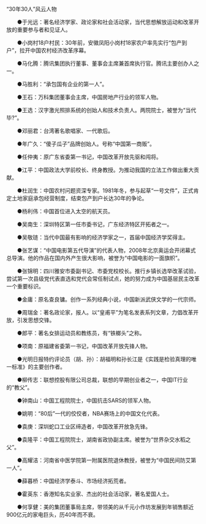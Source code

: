 “30年30人”风云人物

　　●于光远：著名经济学家、政论家和社会活动家，当代思想解放运动和改革开放的重要参与者和见证人。

　　●小岗村18户村民：30年前，安徽凤阳小岗村18家农户率先实行“包产到户”，拉开中国农村经济改革序幕。

　　●马化腾：腾讯集团执行董事、董事会主席兼首席执行官。腾讯主要创办人之一。

　　●马胜利：“承包国有企业的第一人”。

　　●王石：万科集团董事会主席，中国房地产行业的领军人物。

　　●王选：汉字激光照排系统的创始人和技术负责人。两院院士，被誉为“当代毕?”。

　　●邓丽君：台湾著名歌唱家、一代歌后。

　　●年广久：“傻子瓜子”品牌创始人。号称“中国第一商贩”。

　　●任仲夷：原广东省委第一书记，中国改革开放先驱和闯将。

　　●江平：中国政法大学前校长、终身教授。为推动我国的立法工作做出重大贡献。

　　●杜润生：中国农村问题资深专家。1981年冬，参与起草“一号文件”，正式肯定土地家庭承包经营制度，结束包产到户长达30年的争论。

　　●杨利伟：中国首位进入太空的航天员。

　　●吴南生：深圳特区第一任市委书记，广东经济特区开拓者之一。

　　●吴敬琏：当代中国最有影响的经济学家之一，首届中国经济学奖得主。

　　●张艺谋：“中国电影第五代导演”的代表人物，2008年北京奥运会开闭幕式总导演。他的作品在国内外产生很大影响，被誉为“中国电影的一面旗帜”。

　　●张锦明：四川雅安市委副书记、市委党校校长。推行乡镇长选举改革试验，尝试第一次县级党代表直选和党代会常任制试点，她的努力成为中国基层民主改革一个重要标识。

　　●金庸：原名查良镛。创作一系列经典小说，中国新派武侠文学的一代宗师。

　　●周瑞金：著名政论家，报人。以“皇甫平”为笔名发表系列文章，力倡改革开放，引发思想交锋。

　　●郎平：著名女排运动员和教练员，有“铁榔头”之称。

　　●项南：原福建省委第一书记，中国改革开放先锋人物。

　　●光明日报特约评论员（胡、孙）：胡福明和孙长江是《实践是检验真理的唯一标准》的主要创作者。

　　●柳传志：联想控股有限公司总裁，联想的早期创业者之一，中国IT行业的“教父”。

　　●钟南山：中国工程院院士，中国抗击SARS的领军人物。

　　●姚明：“80后”一代的佼佼者，NBA赛场上的中国文化代表。

　　●袁庚：深圳蛇口工业区缔造者，中国改革开放急先锋。

　　●袁隆平：中国工程院院士，湖南省政协副主席。被誉为“世界杂交水稻之父”。

　　●高耀洁：河南省中医学院第一附属医院退休教授，被誉为“中国民间防艾第一人”。

　　●薛暮桥：中国经济学泰斗、市场经济拓荒者。

　　●霍英东：香港知名实业家、杰出的社会活动家，著名爱国人士。

　　●何享健：美的集团董事局主席，带领美的从千元小作坊发展到年销售额近900亿元的家电巨头，历40年而不衰。
